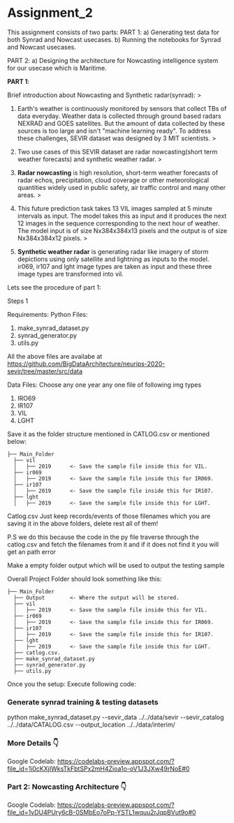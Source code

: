 Assignment_2
==============================
This assignment consists of two parts:
PART 1:
a) Generating test data for both Synrad and Nowcast usecases.
b) Running the notebooks for Synrad and Nowcast usecases.

PART 2: 
a) Designing the architecture for Nowcasting intelligence system for our usecase which is Maritime.

**PART 1**:

Brief introduction about Nowcasting and Synthetic radar(synrad): >

1. Earth's weather is continuously monitored by sensors that collect TBs of data everyday. Weather data is collected through ground based radars NEXRAD and GOES satellites. But the amount of data collected by these sources is too large and isn't "machine learning ready". To address these challenges, SEVIR dataset was designed by 3 MIT scientists. >

2. Two use cases of this SEVIR dataset are radar nowcasting(short term weather forecasts) and synthetic weather radar. >

3. **Radar nowcasting** is high resolution, short-term weather forecasts of radar echos, precipitation, cloud coverage or other meteorological quantities widely used in public safety, air traffic control and many other areas. >

4. This future prediction task takes 13 VIL images sampled at 5 minute intervals as input. The model takes this as input and it produces the next 12 images in the sequence corresponding to the next hour of weather. The model input is of size Nx384x384x13 pixels and the output is of size Nx384x384x12 pixels. >

5. **Synthetic weather radar** is generating radar like imagery of storm depictions using only satellite and lightning as inputs to the model. ir069, ir107 and lght image types are taken as input and these three image types are transformed into vil.

Lets see the procedure of part 1:

Steps 1

Requirements: 
Python Files:
1) make_synrad_dataset.py
2) synrad_generator.py
3) utils.py 

All the above files are availabe at https://github.com/BigDataArchitecture/neurips-2020-sevir/tree/master/src/data

Data Files:
Choose any one year any one file of following img types
1) IRO69 
2) IR107
3) VIL
4) LGHT

Save it as the folder structure mentioned in CATLOG.csv or mentioned below:

    ├── Main_Folder
      ├── vil
      │   ├── 2019      <- Save the sample file inside this for VIL.
      ├── ir069
      │   ├── 2019      <- Save the sample file inside this for IR069.
      ├── ir107
      │   ├── 2019      <- Save the sample file inside this for IR107.
      ├── lght
      │   ├── 2019      <- Save the sample file inside this for LGHT.
  
Catlog.csv
Just keep records/events of those filenames which you are saving it in the above folders, delete rest all of them!

P.S we do this because the code in the py file traverse through the catlog.csv and fetch the filenames from it and if it does not find it you will get an path error

Make a empty folder output which will be used to output the testing sample

Overall Project Folder should look something like this:


    ├── Main_Folder
      ├── Output        <- Where the output will be stored.
      ├── vil
      │   ├── 2019      <- Save the sample file inside this for VIL.
      ├── ir069
      │   ├── 2019      <- Save the sample file inside this for IR069.
      ├── ir107
      │   ├── 2019      <- Save the sample file inside this for IR107.
      ├── lght
      │   ├── 2019      <- Save the sample file inside this for LGHT.
      ├── catlog.csv.       
      ├── make_synrad_dataset.py
      ├── synrad_generator.py   
      ├── utils.py   
  

Once you the setup:
Execute following code:

### Generate synrad training & testing datasets
python make_synrad_dataset.py --sevir_data ../../data/sevir --sevir_catalog ../../data/CATALOG.csv --output_location ../../data/interim/

### More Details 👇
Google Codelab: https://codelabs-preview.appspot.com/?file_id=1i0cKXjIWksTkFbtSPx2mH4Zioa1o-oV1J3JXw49rNoE#0

### Part 2: Nowcasting Architecture 👇
Google Codelab: https://codelabs-preview.appspot.com/?file_id=1vDU4PUry6cB-0SMbEo7oPp-YSTL1wquu2rJqpBVut9o#0



